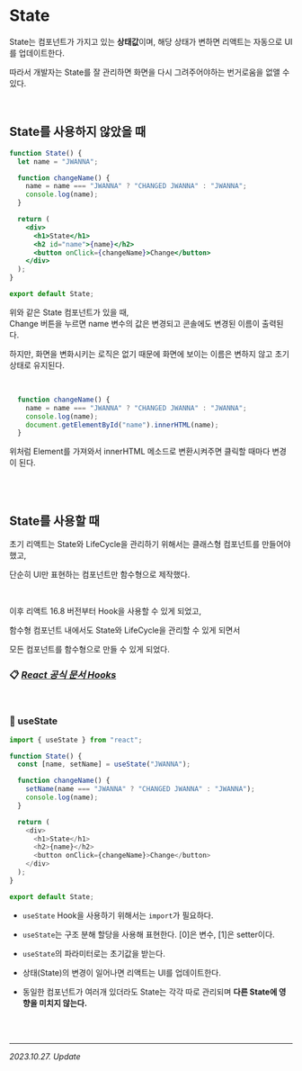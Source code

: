 # State

State는 컴포넌트가 가지고 있는 **상태값**이며, 해당 상태가 변하면 리액트는 자동으로 UI를 업데이트한다.

따라서 개발자는 State를 잘 관리하면 화면을 다시 그려주어야하는 번거로움을 없앨 수 있다.

<br>

## State를 사용하지 않았을 때

```jsx
function State() {
  let name = "JWANNA";

  function changeName() {
    name = name === "JWANNA" ? "CHANGED JWANNA" : "JWANNA";
    console.log(name);
  }

  return (
    <div>
      <h1>State</h1>
      <h2 id="name">{name}</h2>
      <button onClick={changeName}>Change</button>
    </div>
  );
}

export default State;
```

위와 같은 State 컴포넌트가 있을 때,  
Change 버튼을 누르면 name 변수의 값은 변경되고 콘솔에도 변경된 이름이 출력된다.

하지만, 화면을 변화시키는 로직은 없기 때문에 화면에 보이는 이름은 변하지 않고 초기 상태로 유지된다.

<br>

```js
  function changeName() {
    name = name === "JWANNA" ? "CHANGED JWANNA" : "JWANNA";
    console.log(name);
    document.getElementById("name").innerHTML(name);
  }
```

위처럼 Element를 가져와서 innerHTML 메소드로 변환시켜주면 클릭할 때마다 변경이 된다.

<br><br>

## State를 사용할 때

초기 리액트는 State와 LifeCycle을 관리하기 위해서는 클래스형 컴포넌트를 만들어야 했고,  

단순히 UI만 표현하는 컴포넌트만 함수형으로 제작했다.

<br>

이후 리액트 16.8 버전부터 Hook을 사용할 수 있게 되었고,  

함수형 컴포넌트 내에서도 State와 LifeCycle을 관리할 수 있게 되면서  

모든 컴포넌트를 함수형으로 만들 수 있게 되었다.

### 📋 [***React 공식 문서 Hooks***](https://react.dev/reference/react)

<br>

### 🔸 useState

```js
import { useState } from "react";

function State() {
  const [name, setName] = useState("JWANNA");

  function changeName() {
    setName(name === "JWANNA" ? "CHANGED JWANNA" : "JWANNA");
    console.log(name);
  }

  return (
    <div>
      <h1>State</h1>
      <h2>{name}</h2>
      <button onClick={changeName}>Change</button>
    </div>
  );
}

export default State;
```

- `useState` Hook을 사용하기 위해서는 `import`가 필요하다.

- `useState`는 구조 분해 할당을 사용해 표현한다. [0]은 변수, [1]은 setter이다.

- `useState`의 파라미터로는 초기값을 받는다.

- 상태(State)의 변경이 일어나면 리액트는 UI를 업데이트한다.

- 동일한 컴포넌트가 여러개 있더라도 State는 각각 따로 관리되며 **다른 State에 영향을 미치지 않는다.**

<br><br>

---

_2023.10.27. Update_